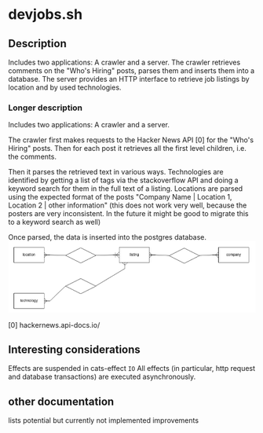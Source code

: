 # devjobs.sh

## Description

Includes two applications: A crawler and a server.
The crawler retrieves comments on the "Who's Hiring" posts, parses them and inserts them into a database.
The server provides an HTTP interface to retrieve job listings by location and by used technologies.

### Longer description

Includes two applications: A crawler and a server.

The crawler first makes requests to the Hacker News API [0] for the "Who's Hiring" posts.
Then for each post it retrieves all the first level children, i.e. the comments.

Then it parses the retrieved text in various ways.
Technologies are identified by getting a list of tags via the stackoverflow API 
and doing a keyword search for them in the full text of a listing.
Locations are parsed using the expected format of the posts
"Company Name | Location 1, Location 2 | other information"
(this does not work very well, because the posters are very inconsistent.
In the future it might be good to migrate this to a keyword search as well)

Once parsed, the data is inserted into the postgres database.
![](./doc/erd.png)

[0] hackernews.api-docs.io/

## Interesting considerations

Effects are suspended in cats-effect `IO` 
All effects (in particular, http request and database transactions) are executed asynchronously.


## other documentation
[](./doc/todos.md) lists potential but currently not implemented improvements

